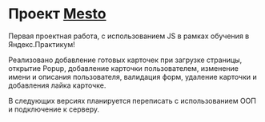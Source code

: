 <h1>Проект <a href=" https://ilya-buyak.github.io/mesto/">Mesto</a></h1>
Первая проектная работа, с использованием JS в рамках обучения в Яндекс.Практикум!
<p>Реализовано добавление готовых карточек при загрузке страницы, открытие Popup, добавление карточки пользователем, изменение имени и описания пользователя, валидация форм, удаление карточки и добавления лайка карточке.</p>
<p>В следующих версиях планируется переписать с использованием ООП и подключение к серверу.</p>
